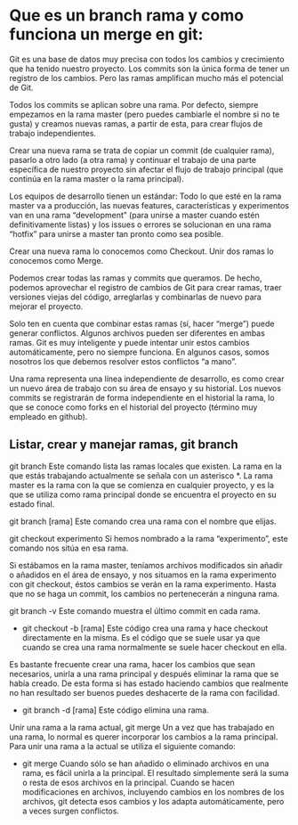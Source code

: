 # Que es un branch rama y como funciona un merge en git:

Git es una base de datos muy precisa con todos los cambios y crecimiento que ha tenido nuestro proyecto. Los commits son la única forma de tener un registro de los cambios. Pero las ramas amplifican mucho más el potencial de Git.

Todos los commits se aplican sobre una rama. Por defecto, siempre empezamos en la rama master (pero puedes cambiarle el nombre si no te gusta) y creamos nuevas ramas, a partir de esta, para crear flujos de trabajo independientes.

Crear una nueva rama se trata de copiar un commit (de cualquier rama), pasarlo a otro lado (a otra rama) y continuar el trabajo de una parte específica de nuestro proyecto sin afectar el flujo de trabajo principal (que continúa en la rama master o la rama principal).

Los equipos de desarrollo tienen un estándar: Todo lo que esté en la rama master va a producción, las nuevas features, características y experimentos van en una rama “development” (para unirse a master cuando estén definitivamente listas) y los issues o errores se solucionan en una rama “hotfix” para unirse a master tan pronto como sea posible.

Crear una nueva rama lo conocemos como Checkout. Unir dos ramas lo conocemos como Merge.

Podemos crear todas las ramas y commits que queramos. De hecho, podemos aprovechar el registro de cambios de Git para crear ramas, traer versiones viejas del código, arreglarlas y combinarlas de nuevo para mejorar el proyecto.

Solo ten en cuenta que combinar estas ramas (sí, hacer “merge”) puede generar conflictos. Algunos archivos pueden ser diferentes en ambas ramas. Git es muy inteligente y puede intentar unir estos cambios automáticamente, pero no siempre funciona. En algunos casos, somos nosotros los que debemos resolver estos conflictos “a mano”.


Una rama representa una línea independiente de desarrollo, es como crear un nuevo área de trabajo con su área de ensayo y su historial. Los nuevos commits se registrarán de forma independiente en el historial la rama, lo que se conoce como forks en el historial del proyecto (término muy empleado en github).

## Listar, crear y manejar ramas, git branch

git branch
Este comando lista las ramas locales que existen. La rama en la que estás trabajando actualmente se señala con un asterisco *. La rama master es la rama con la que se comienza en cualquier proyecto, y es la que se utiliza como rama principal donde se encuentra el proyecto en su estado final.

git branch [rama]
Este comando crea una rama con el nombre que elijas.

git checkout experimento
Si hemos nombrado a la rama “experimento”, este comando nos sitúa en esa rama.

Si estábamos en la rama master, teníamos archivos modificados sin añadir o añadidos en el área de ensayo, y nos situamos en la rama experimento con git checkout, éstos cambios se verán en la rama experimento. Hasta que no se haga un commit, los cambios no pertenecerán a ninguna rama.

git branch -v
Este comando muestra el último commit en cada rama.

* git checkout -b [rama]
Este código crea una rama y hace checkout directamente en la misma. Es el código que se suele usar ya que cuando se crea una rama normalmente se suele hacer checkout en ella.

Es bastante frecuente crear una rama, hacer los cambios que sean necesarios, unirla a una rama principal y después eliminar la rama que se había creado. De esta forma si has estado haciendo cambios que realmente no han resultado ser buenos puedes deshacerte de la rama con facilidad.

* git branch -d [rama]
Este código elimina una rama.

Unir una rama a la rama actual, git merge
Un a vez que has trabajado en una rama, lo normal es querer incorporar los cambios a la rama principal. Para unir una rama a la actual se utiliza el siguiente comando:


* git merge
Cuando sólo se han añadido o eliminado archivos en una rama, es fácil unirla a la principal. El resultado simplemente será la suma o resta de esos archivos en la principal. Cuando se hacen modificaciones en archivos, incluyendo cambios en los nombres de los archivos, git detecta esos cambios y los adapta automáticamente, pero a veces surgen conflictos.

